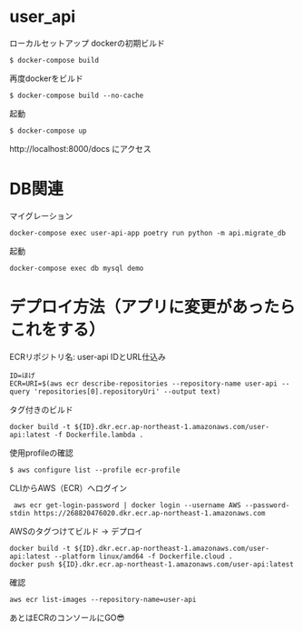 # user_api

ローカルセットアップ
dockerの初期ビルド
```
$ docker-compose build
```

再度dockerをビルド
```
$ docker-compose build --no-cache
```

起動
```
$ docker-compose up
```
http://localhost:8000/docs にアクセス


# DB関連
マイグレーション
```
docker-compose exec user-api-app poetry run python -m api.migrate_db
```

起動
```
docker-compose exec db mysql demo
```


# デプロイ方法（アプリに変更があったらこれをする）
ECRリポジトリ名: user-api
IDとURL仕込み
```
ID=ほげ
ECR=URI=$(aws ecr describe-repositories --repository-name user-api --query 'repositories[0].repositoryUri' --output text)
```

タグ付きのビルド
```
docker build -t ${ID}.dkr.ecr.ap-northeast-1.amazonaws.com/user-api:latest -f Dockerfile.lambda .
```

使用profileの確認
```
$ aws configure list --profile ecr-profile
```
CLIからAWS（ECR）へログイン
```
 aws ecr get-login-password | docker login --username AWS --password-stdin https://268820476020.dkr.ecr.ap-northeast-1.amazonaws.com
```

AWSのタグつけてビルド -> デプロイ
```
docker build -t ${ID}.dkr.ecr.ap-northeast-1.amazonaws.com/user-api:latest --platform linux/amd64 -f Dockerfile.cloud .
docker push ${ID}.dkr.ecr.ap-northeast-1.amazonaws.com/user-api:latest
```

確認
```
aws ecr list-images --repository-name=user-api
```

あとはECRのコンソールにGO😎